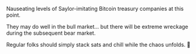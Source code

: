 Nauseating levels of Saylor-imitating Bitcoin treasury companies at this point. 

They may do well in the bull market… but there will be extreme wreckage during the subsequent bear market. 

Regular folks should simply stack sats and chill while the chaos unfolds. 🍿